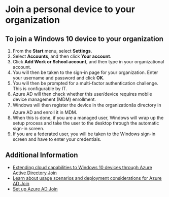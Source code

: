 <properties
	pageTitle="Join a personal device to your organization| Windows Azure"
	description="A topic that explains how users can register their personal Windows 10 computers to their corporate network."
	services="active-directory"
	documentationCenter=""
	authors="femila"
	manager="stevenpo"
	editor=""/>

<tags
	ms.service="active-directory"
	ms.date="08/02/2015"
	wacn.date=""/>

# Join a personal device to your organization

To join a Windows 10 device to your organization
--------------------------------------------------------------------------------------------
1.	From the **Start** menu, select **Settings**.
2.	Select **Accounts**, and then click **Your account**.
3.	Click **Add Work or School account**, and then type in your organizational account.
4.	You will then be taken to the sign-in page for your organization. Enter your username and password and click **OK**.
5.	You will then be prompted for a multi-factor authentication challenge. This is configurable by IT.
6.	Azure AD will then check whether this user/device requires mobile device management (MDM) enrollment.
7.	Windows will then register the device in the organizationâs directory in Azure AD and enroll it in MDM.
8.	When this is done, if you are a managed user, Windows will wrap up the setup process and take the user to the desktop through the automatic sign-in screen.
9.	If you are a federated user, you will be taken to the Windows sign-in screen and have to enter your credentials.

## Additional Information
* [Extending cloud capabilities to Windows 10 devices through Azure Active Directory Join](/documentation/articles/active-directory-azureadjoin-user-upgrade)
* [Learn about usage scenarios and deployment considerations for Azure AD Join](/documentation/articles/active-directory-azureadjoin-deployment-aadjoindirect)
* [Set up Azure AD Join](/documentation/articles/active-directory-azureadjoin-setup)
